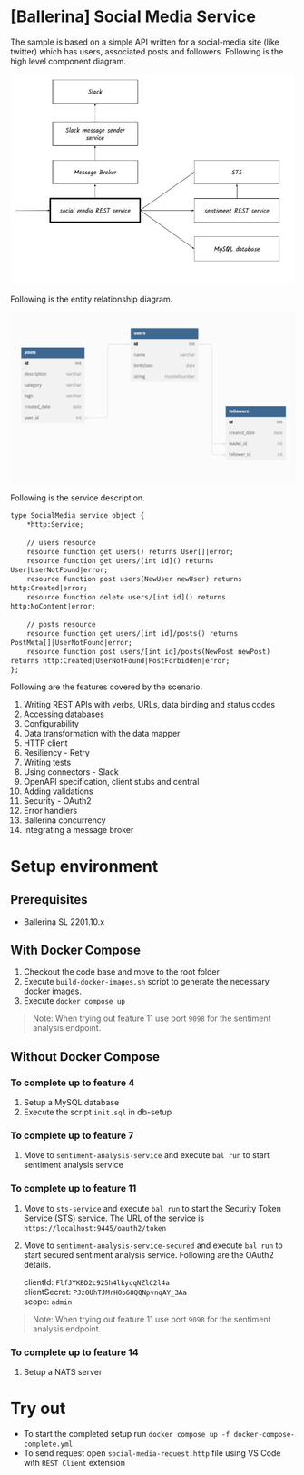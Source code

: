 # [Ballerina] Social Media Service

The sample is based on a simple API written for a social-media site (like twitter) which has users, associated posts and followers. Following is the high level component diagram.

<img src="diagram.jpg" alt="drawing" width='500'/>

Following is the entity relationship diagram.

<img src="er.png" alt="drawing" width='700'/>

Following is the service description.

```ballerina
type SocialMedia service object {
    *http:Service;

    // users resource
    resource function get users() returns User[]|error;
    resource function get users/[int id]() returns User|UserNotFound|error;
    resource function post users(NewUser newUser) returns http:Created|error;
    resource function delete users/[int id]() returns http:NoContent|error;

    // posts resource
    resource function get users/[int id]/posts() returns PostMeta[]|UserNotFound|error;
    resource function post users/[int id]/posts(NewPost newPost) returns http:Created|UserNotFound|PostForbidden|error;
};
```

Following are the features covered by the scenario.

1. Writing REST APIs with verbs, URLs, data binding and status codes
2. Accessing databases
3. Configurability
4. Data transformation with the data mapper
5. HTTP client
6. Resiliency - Retry
7. Writing tests
8. Using connectors - Slack
9. OpenAPI specification, client stubs and central
10. Adding validations
11. Security - OAuth2
12. Error handlers
13. Ballerina concurrency
14. Integrating a message broker

# Setup environment

## Prerequisites
- Ballerina SL 2201.10.x

## With Docker Compose
1. Checkout the code base and move to the root folder
2. Execute `build-docker-images.sh` script to generate the necessary docker images.
3. Execute `docker compose up`

>Note: When trying out feature 11 use port `9098` for the sentiment analysis endpoint.

## Without Docker Compose

### To complete up to feature 4
1. Setup a MySQL database
2. Execute the script `init.sql` in db-setup

### To complete up to feature 7
1. Move to `sentiment-analysis-service` and execute `bal run` to start sentiment analysis service

### To complete up to feature 11
1. Move to `sts-service` and execute `bal run` to start the Security Token Service (STS) service. The URL of the service is `https://localhost:9445/oauth2/token`
2. Move to `sentiment-analysis-service-secured` and execute `bal run` to start secured sentiment analysis service. Following are the OAuth2 details.

   clientId: `FlfJYKBD2c925h4lkycqNZlC2l4a`  
   clientSecret: `PJz0UhTJMrHOo68QQNpvnqAY_3Aa`  
   scope: `admin`  

>Note: When trying out feature 11 use port `9098` for the sentiment analysis endpoint.

### To complete up to feature 14
1. Setup a NATS server

# Try out
- To start the completed setup run `docker compose up -f docker-compose-complete.yml`
- To send request open `social-media-request.http` file using VS Code with `REST Client` extension
